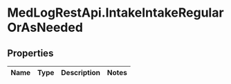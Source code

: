 # MedLogRestApi.IntakeIntakeRegularOrAsNeeded

## Properties

Name | Type | Description | Notes
------------ | ------------- | ------------- | -------------


